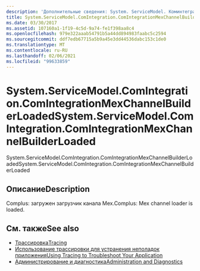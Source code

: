 ```yaml
---
description: 'Дополнительные сведения: System. ServiceModel. Коминтегратион. Коминтегратионмексчаннелбуилдерлоадед'
title: System.ServiceModel.ComIntegration.ComIntegrationMexChannelBuilderLoaded
ms.date: 03/30/2017
ms.assetid: 107160a1-1f19-4c5d-9a74-fe1f398aa8c4
ms.openlocfilehash: 979e322aaab54791b5a44dd894983faabc5c2594
ms.sourcegitcommit: ddf7edb67715a5b9a45e3dd44536dabc153c1de0
ms.translationtype: MT
ms.contentlocale: ru-RU
ms.lasthandoff: 02/06/2021
ms.locfileid: "99633859"
---
```

# <a name="systemservicemodelcomintegrationcomintegrationmexchannelbuilderloaded"></a><span data-ttu-id="77959-103">System.ServiceModel.ComIntegration.ComIntegrationMexChannelBuilderLoaded</span><span class="sxs-lookup"><span data-stu-id="77959-103">System.ServiceModel.ComIntegration.ComIntegrationMexChannelBuilderLoaded</span></span>

<span data-ttu-id="77959-104">System.ServiceModel.ComIntegration.ComIntegrationMexChannelBuilderLoaded</span><span class="sxs-lookup"><span data-stu-id="77959-104">System.ServiceModel.ComIntegration.ComIntegrationMexChannelBuilderLoaded</span></span>  
  
## <a name="description"></a><span data-ttu-id="77959-105">Описание</span><span class="sxs-lookup"><span data-stu-id="77959-105">Description</span></span>  

 <span data-ttu-id="77959-106">Complus: загружен загрузчик канала Mex.</span><span class="sxs-lookup"><span data-stu-id="77959-106">Complus: Mex channel loader is loaded.</span></span>  
  
## <a name="see-also"></a><span data-ttu-id="77959-107">См. также</span><span class="sxs-lookup"><span data-stu-id="77959-107">See also</span></span>

- [<span data-ttu-id="77959-108">Трассировка</span><span class="sxs-lookup"><span data-stu-id="77959-108">Tracing</span></span>](index.md)
- [<span data-ttu-id="77959-109">Использование трассировки для устранения неполадок приложения</span><span class="sxs-lookup"><span data-stu-id="77959-109">Using Tracing to Troubleshoot Your Application</span></span>](using-tracing-to-troubleshoot-your-application.md)
- [<span data-ttu-id="77959-110">Администрирование и диагностика</span><span class="sxs-lookup"><span data-stu-id="77959-110">Administration and Diagnostics</span></span>](../index.md)
